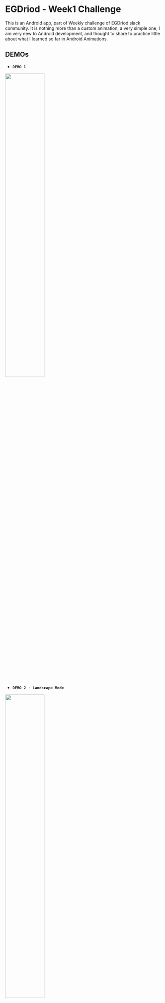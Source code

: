 # EGDriod - Week1 Challenge

This is an Android app, part of Weekly challenge of EGDriod slack community.
It is nothing more than a custom animation, a very simple one, I am very new to Android development, and thought to share to practice little about what I learned so far in Android Animations.

## DEMOs
- **`DEMO 1`**  

[<img src="https://img.youtube.com/vi/4dRbrGku7tI/maxresdefault.jpg" width="50%">](https://youtu.be/4dRbrGku7tI)

- **`DEMO 2 - Landscape Mode`**  

[<img src="https://img.youtube.com/vi/qDq5Kh7GVDw/maxresdefault.jpg" width="50%">](https://youtu.be/qDq5Kh7GVDw)
